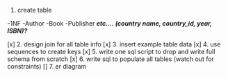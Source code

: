 1. create table

-1NF
-Author
-Book
-Publisher
***etc.... (country name, country_id, year, ISBN)?***

[x] 2. design join for all table info
[x] 3. insert example table data
[x] 4. use sequences to create keys
[x] 5. write one sql script to drop and write full schema from scratch
[x] 6. write sql to populate all tables (watch out for constraints)
[] 7. er diagram
